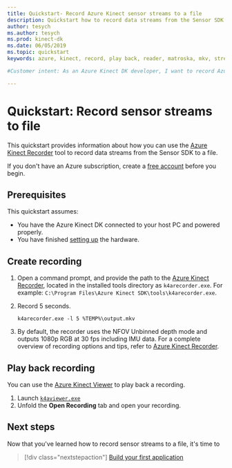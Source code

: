 ```yaml
---
title: Quickstart- Record Azure Kinect sensor streams to a file
description: Quickstart how to record data streams from the Sensor SDK to a file
author: tesych
ms.author: tesych
ms.prod: kinect-dk
ms.date: 06/05/2019
ms.topic: quickstart
keywords: azure, kinect, record, play back, reader, matroska, mkv, streams, depth, rgb, camera, color, imu, audio, sensor

#Customer intent: As an Azure Kinect DK developer, I want to record Azure Kinect sensor streams to a file.

---
```


# Quickstart: Record sensor streams to file

This quickstart provides information about how you can use the [Azure Kinect Recorder](azure-kinect-dk-recorder.md) tool to record data streams from the Sensor SDK to a file.

If you don't have an Azure subscription, create a [free account](https://azure.microsoft.com/free/?WT.mc_id=A261C142F) before you begin.

## Prerequisites

This quickstart assumes:

- You have the Azure Kinect DK connected to your host PC and powered properly.
- You have finished [setting up](set-up-azure-kinect-dk.md) the hardware.

## Create recording

1. Open a command prompt, and provide the path to the [Azure Kinect Recorder](azure-kinect-dk-recorder.md), located in the installed tools directory as `k4arecorder.exe`. For example: `C:\Program Files\Azure Kinect SDK\tools\k4arecorder.exe`.
2. Record 5 seconds.

    `k4arecorder.exe -l 5 %TEMP%\output.mkv`

3. By default, the recorder uses the NFOV Unbinned depth mode and outputs 1080p RGB at 30 fps including IMU data. For a complete overview of recording options and tips, refer to [Azure Kinect Recorder](azure-kinect-dk-recorder.md).

## Play back recording

You can use the [Azure Kinect Viewer](azure-kinect-sensor-viewer.md) to play back a recording.

1. Launch [`k4aviewer.exe`](azure-kinect-sensor-viewer.md)
2. Unfold the **Open Recording** tab and open your recording.

## Next steps

Now that you've learned how to record sensor streams to a file, it's time to

> [!div class="nextstepaction"]
> [Build your first application](setup.md)
